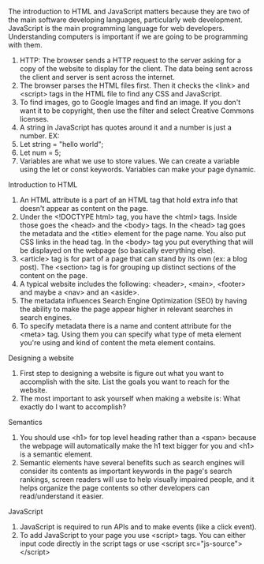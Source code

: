 The introduction to HTML and JavaScript matters because they are two of the main software developing languages, particularly web development. JavaScript is the main programming language for web developers. Understanding computers is important if we are going to be programming with them.

1. HTTP: The browser sends a HTTP request to the server asking for a copy of the website to display for the client. The data being sent across the client and server is sent across the internet.
2. The browser parses the HTML files first. Then it checks the \<link\> and \<script\> tags in the HTML file to find any CSS and JavaScript.
3. To find images, go to Google Images and find an image. If you don't want it to be copyright, then use the filter and select Creative Commons licenses.
4. A string in JavaScript has quotes around it and a number is just a number. EX:
  1. Let string = "hello world";
  2. Let num = 5;
5. Variables are what we use to store values. We can create a variable using the let or const keywords. Variables can make your page dynamic.

Introduction to HTML

1. An HTML attribute is a part of an HTML tag that hold extra info that doesn't appear as content on the page.
2. Under the \<!DOCTYPE html\> tag, you have the \<html\> tags. Inside those goes the \<head\> and the \<body\> tags. In the \<head\> tag goes the metadata and the \<title\> element for the page name. You also put CSS links in the head tag. In the \<body\> tag you put everything that will be displayed on the webpage (so basically everything else).
3. \<article\> tag is for part of a page that can stand by its own (ex: a blog post). The \<section\> tag is for grouping up distinct sections of the content on the page.
4. A typical website includes the following: \<header\>, \<main\>, \<footer\> and maybe a \<nav\> and an \<aside\>.
5. The metadata influences Search Engine Optimization (SEO) by having the ability to make the page appear higher in relevant searches in search engines.
6. To specify metadata there is a name and content attribute for the \<meta\> tag. Using them you can specify what type of meta element you're using and kind of content the meta element contains.

Designing a website

1. First step to designing a website is figure out what you want to accomplish with the site. List the goals you want to reach for the website.
2. The most important to ask yourself when making a website is: What exactly do I want to accomplish?

Semantics

1. You should use \<h1\> for top level heading rather than a \<span\> because the webpage will automatically make the h1 text bigger for you and \<h1\> is a semantic element.
2. Semantic elements have several benefits such as search engines will consider its contents as important keywords in the page's search rankings, screen readers will use to help visually impaired people, and it helps organize the page contents so other developers can read/understand it easier.

JavaScript

1. JavaScript is required to run APIs and to make events (like a click event).
2. To add JavaScript to your page you use \<script\> tags. You can either input code directly in the script tags or use \<script src="js-source"\>\</script\>

